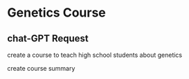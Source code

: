 # Genetics Course

## chat-GPT Request 

create a course to teach high school students about genetics

create course summary
